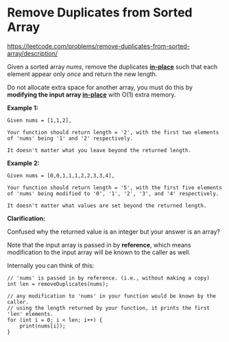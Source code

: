 Remove Duplicates from Sorted Array
===================================

https://leetcode.com/problems/remove-duplicates-from-sorted-array/description/

Given a sorted array  _nums_, remove the duplicates  [**in-place**](https://en.wikipedia.org/wiki/In-place_algorithm)  such that each element appear only  _once_  and return the new length.

Do not allocate extra space for another array, you must do this by  **modifying the input array  [in-place](https://en.wikipedia.org/wiki/In-place_algorithm)**  with O(1) extra memory.

**Example 1:**
```
Given nums = [1,1,2],

Your function should return length = '2', with the first two elements of 'nums' being '1' and '2' respectively.

It doesn't matter what you leave beyond the returned length.
```
**Example 2:**
```
Given nums = [0,0,1,1,1,2,2,3,3,4],

Your function should return length = '5', with the first five elements of 'nums' being modified to '0', '1', '2', '3', and '4' respectively.

It doesn't matter what values are set beyond the returned length.
```
**Clarification:**

Confused why the returned value is an integer but your answer is an array?

Note that the input array is passed in by  **reference**, which means modification to the input array will be known to the caller as well.

Internally you can think of this:
```
// 'nums' is passed in by reference. (i.e., without making a copy)
int len = removeDuplicates(nums);

// any modification to 'nums' in your function would be known by the caller.
// using the length returned by your function, it prints the first 'len' elements.
for (int i = 0; i < len; i++) {
    print(nums[i]);
}
```
